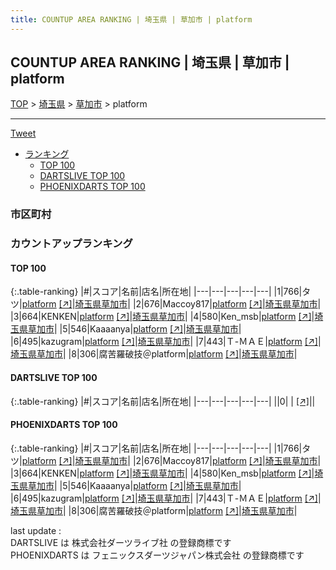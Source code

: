 ```yaml
---
title: COUNTUP AREA RANKING | 埼玉県 | 草加市 | platform
---
```

## COUNTUP AREA RANKING | 埼玉県 | 草加市 | platform

[TOP](/darts/rank/) > [埼玉県](/darts/rank/埼玉県/) > [草加市](/darts/rank/埼玉県/草加市/) > platform

___

<a href="https://twitter.com/share?ref_src=twsrc%5Etfw" data-text="COUNTUP AREA RANKING | 埼玉県草加市platform" class="twitter-share-button" data-hashtags="DARTSLIVE,PHOENIXDARTS,darts,ダーツ" data-show-count="false">Tweet</a>

* [ランキング](#カウントアップランキング)
    * [TOP 100](#top-100)
    * [DARTSLIVE TOP 100](#dartslive-top-100)
    * [PHOENIXDARTS TOP 100](#phoenixdarts-top-100)

### 市区町村

<ul>

</ul>

### カウントアップランキング

#### TOP 100



{:.table-ranking}
|#|スコア|名前|店名|所在地|
|---|---|---|---|---|
|1|766|<span class="rank-name-pd">タツ</span>|<a href="/darts/rank/shops/83777.html">platform</a> <a href="https://vs.phoenixdarts.com/jp/shop/shopDetailInfo/s_83777?s_seq=83777">[↗]</a>|<a href="/darts/rank/埼玉県/草加市">埼玉県草加市</a>|
|2|676|<span class="rank-name-pd">Maccoy817</span>|<a href="/darts/rank/shops/83777.html">platform</a> <a href="https://vs.phoenixdarts.com/jp/shop/shopDetailInfo/s_83777?s_seq=83777">[↗]</a>|<a href="/darts/rank/埼玉県/草加市">埼玉県草加市</a>|
|3|664|<span class="rank-name-pd">KENKEN</span>|<a href="/darts/rank/shops/83777.html">platform</a> <a href="https://vs.phoenixdarts.com/jp/shop/shopDetailInfo/s_83777?s_seq=83777">[↗]</a>|<a href="/darts/rank/埼玉県/草加市">埼玉県草加市</a>|
|4|580|<span class="rank-name-pd">Ken_msb</span>|<a href="/darts/rank/shops/83777.html">platform</a> <a href="https://vs.phoenixdarts.com/jp/shop/shopDetailInfo/s_83777?s_seq=83777">[↗]</a>|<a href="/darts/rank/埼玉県/草加市">埼玉県草加市</a>|
|5|546|<span class="rank-name-pd">Kaaaanya</span>|<a href="/darts/rank/shops/83777.html">platform</a> <a href="https://vs.phoenixdarts.com/jp/shop/shopDetailInfo/s_83777?s_seq=83777">[↗]</a>|<a href="/darts/rank/埼玉県/草加市">埼玉県草加市</a>|
|6|495|<span class="rank-name-pd">kazugram</span>|<a href="/darts/rank/shops/83777.html">platform</a> <a href="https://vs.phoenixdarts.com/jp/shop/shopDetailInfo/s_83777?s_seq=83777">[↗]</a>|<a href="/darts/rank/埼玉県/草加市">埼玉県草加市</a>|
|7|443|<span class="rank-name-pd">Ｔ-ＭＡＥ</span>|<a href="/darts/rank/shops/83777.html">platform</a> <a href="https://vs.phoenixdarts.com/jp/shop/shopDetailInfo/s_83777?s_seq=83777">[↗]</a>|<a href="/darts/rank/埼玉県/草加市">埼玉県草加市</a>|
|8|306|<span class="rank-name-pd">腐苦羅破技＠platform</span>|<a href="/darts/rank/shops/83777.html">platform</a> <a href="https://vs.phoenixdarts.com/jp/shop/shopDetailInfo/s_83777?s_seq=83777">[↗]</a>|<a href="/darts/rank/埼玉県/草加市">埼玉県草加市</a>|


#### DARTSLIVE TOP 100



{:.table-ranking}
|#|スコア|名前|店名|所在地|
|---|---|---|---|---|
||0|<span class="rank-name-dl"> </span>|<a href="/darts/rank/shops/.html"></a> <a href="">[↗]</a>|<a href="/darts/rank//"></a>|


#### PHOENIXDARTS TOP 100



{:.table-ranking}
|#|スコア|名前|店名|所在地|
|---|---|---|---|---|
|1|766|<span class="rank-name-pd">タツ</span>|<a href="/darts/rank/shops/83777.html">platform</a> <a href="https://vs.phoenixdarts.com/jp/shop/shopDetailInfo/s_83777?s_seq=83777">[↗]</a>|<a href="/darts/rank/埼玉県/草加市">埼玉県草加市</a>|
|2|676|<span class="rank-name-pd">Maccoy817</span>|<a href="/darts/rank/shops/83777.html">platform</a> <a href="https://vs.phoenixdarts.com/jp/shop/shopDetailInfo/s_83777?s_seq=83777">[↗]</a>|<a href="/darts/rank/埼玉県/草加市">埼玉県草加市</a>|
|3|664|<span class="rank-name-pd">KENKEN</span>|<a href="/darts/rank/shops/83777.html">platform</a> <a href="https://vs.phoenixdarts.com/jp/shop/shopDetailInfo/s_83777?s_seq=83777">[↗]</a>|<a href="/darts/rank/埼玉県/草加市">埼玉県草加市</a>|
|4|580|<span class="rank-name-pd">Ken_msb</span>|<a href="/darts/rank/shops/83777.html">platform</a> <a href="https://vs.phoenixdarts.com/jp/shop/shopDetailInfo/s_83777?s_seq=83777">[↗]</a>|<a href="/darts/rank/埼玉県/草加市">埼玉県草加市</a>|
|5|546|<span class="rank-name-pd">Kaaaanya</span>|<a href="/darts/rank/shops/83777.html">platform</a> <a href="https://vs.phoenixdarts.com/jp/shop/shopDetailInfo/s_83777?s_seq=83777">[↗]</a>|<a href="/darts/rank/埼玉県/草加市">埼玉県草加市</a>|
|6|495|<span class="rank-name-pd">kazugram</span>|<a href="/darts/rank/shops/83777.html">platform</a> <a href="https://vs.phoenixdarts.com/jp/shop/shopDetailInfo/s_83777?s_seq=83777">[↗]</a>|<a href="/darts/rank/埼玉県/草加市">埼玉県草加市</a>|
|7|443|<span class="rank-name-pd">Ｔ-ＭＡＥ</span>|<a href="/darts/rank/shops/83777.html">platform</a> <a href="https://vs.phoenixdarts.com/jp/shop/shopDetailInfo/s_83777?s_seq=83777">[↗]</a>|<a href="/darts/rank/埼玉県/草加市">埼玉県草加市</a>|
|8|306|<span class="rank-name-pd">腐苦羅破技＠platform</span>|<a href="/darts/rank/shops/83777.html">platform</a> <a href="https://vs.phoenixdarts.com/jp/shop/shopDetailInfo/s_83777?s_seq=83777">[↗]</a>|<a href="/darts/rank/埼玉県/草加市">埼玉県草加市</a>|


<div class="footer border-top border-gray-light mt-5 pt-3 text-right text-gray">
    last update : <span style="font-weight: italic" id="foot_last_modified"></span><br />
    DARTSLIVE は 株式会社ダーツライブ社 の登録商標です<br />
    PHOENIXDARTS は フェニックスダーツジャパン株式会社 の登録商標です<br />
</div>

<script src="https://cdnjs.cloudflare.com/ajax/libs/jquery.tablesorter/2.31.3/js/jquery.tablesorter.min.js" integrity="sha512-qzgd5cYSZcosqpzpn7zF2ZId8f/8CHmFKZ8j7mU4OUXTNRd5g+ZHBPsgKEwoqxCtdQvExE5LprwwPAgoicguNg==" crossorigin="anonymous" referrerpolicy="no-referrer"></script>
<link rel="stylesheet" href="https://cdnjs.cloudflare.com/ajax/libs/jquery.tablesorter/2.31.3/css/theme.default.min.css" integrity="sha512-wghhOJkjQX0Lh3NSWvNKeZ0ZpNn+SPVXX1Qyc9OCaogADktxrBiBdKGDoqVUOyhStvMBmJQ8ZdMHiR3wuEq8+w==" crossorigin="anonymous" referrerpolicy="no-referrer" />
<script>
$(function() {
    $(".table-ranking").tablesorter({sortList:[[0, 0]]});
    $("#foot_last_modified").text(formatDate(new Date(document.lastModified), 'yyyy-MM-dd HH:mm:ss'));
});
</script>

<script async src="https://platform.twitter.com/widgets.js" charset="utf-8"></script>